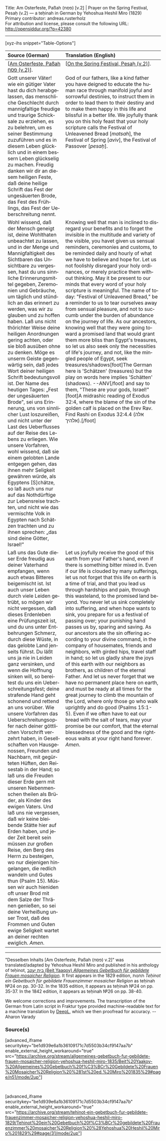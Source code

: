 <html>
<head></head>
<body>
Title: Am Osterfeste, Paßah (פסח) [v.2] | Prayer on the Spring Festival, Pesaḥ (v.2) — a teḥinah in German by Yehoshua Heshil Miro (1829)<br />
Primary contributor: andreas.rusterholz<br />
For attribution and license, please consult the following URL: <a href="http://opensiddur.org/?p=42380">http://opensiddur.org/?p=42380</a>
<p />
<hr />

[xyz-ihs snippet="Table-Options"]<table style="margin-left: auto; margin-right: auto;" class="draggable">
<thead><tr><th id="x" style="text-align: left;">Source (German)</th><th style="text-align: left;">Translation (English)</th></tr></thead>
<tbody>
<tr><td style="vertical-align:top;">
<div class="german" lang="de">
[<u>Am Osterfeste, Paßah <span class="hebrew">פסח</span> (v.2)</u>].
</div></td>

<td style="vertical-align:top;">
<div class="english" lang="en">
[<u>On the Spring Festival, Pesaḥ (v.2)</u>].
</div></td></tr>


<tr><td style="vertical-align:top;">
<div class="german" lang="de">
Gott unserer Väter! wie ein gütiger Vater hast du dich herabgelassen, das menschliche Geschlecht durch mannigfaltige freudige und traurige Schicksale zu erziehen, es zu belehren, um es seiner Bestimmung zuzuführen und es in diesem Leben glücklich und in einem bessern Leben glückselig zu machen. Freudig danken wir dir an diesem heiligen Feste, daß deine heilige Schrift das Fest der ungesäuerten Brode, das Fest des Frühlings, das Fest der Ueberschreitung nennt.
</div></td>

<td style="vertical-align:top;">
<div class="english" lang="en">
God of our fathers, like a kind father you have deigned to educate the human race through manifold joyful and sorrowful destinies, to instruct them in order to lead them to their destiny and to make them happy in this life and blissful in a better life. We joyfully thank you on this holy feast that your holy scripture calls the Festival of Unleavened Bread [<em>matsah</em>], the Festival of Spring [<em>aviv</em>], the Festival of Passover [<em>pesaḥ</em>].
</div></td></tr>


<tr><td style="vertical-align:top;">
<div class="german" lang="de">
Wohl wissend, daß der Mensch geneigt ist, deine Wohlthaten unbeachtet zu lassen, und in der Menge und Mannigfaltigkeit des Sichtbaren das Unsichtbare zu vergessen, hast du uns sinnliche Erinnerungsmittel gegeben, Zeremonien und Gebräuche, um täglich und stündlich an das erinnert zu werden, was wir zu glauben und zu hoffen haben. Laß uns nicht thörichter Weise deine heiligen Anordnungen gering achten, oder sie bloß ausüben ohne zu denken. Möge es unserm Geiste gegenwärtig sein, daß jedes Wort deiner heiligen Schrift bedeutungsvoll ist. Der Name des heutigen Tages: „Fest der ungesäuerten Brode”, sei uns Erinnerung, uns von sinnlicher Lust loszureißen, und nicht unter der Last des Ueberflusses auf der Reise des Lebens zu erliegen. Wie unsere Vorfahren, wohl wissend, daß sie einem gelobten Lande entgegen gehen, das ihnen mehr Seligkeit gewähren würde, als Egyptens [S]chätze, so laß auch uns nur auf das Nothdürftige zur Lebensreise trachten, und nicht wie das vermischte Volk in Egypten nach Schätzen trachten und zu ihnen sprechen: „das sind deine Götter, Israel!” 
</div></td>

<td style="vertical-align:top;">
<div class="english" lang="en">
Knowing well that man is inclined to disregard your benefits and to forget the invisible in the multitude and variety of the visible, you havet given us sensual reminders, ceremonies and customs, to be reminded daily and hourly of what we have to believe and hope for. Let us not foolishly disregard your holy ordinances, or merely practice them without thinking. May it be present to our minds that every word of your holy scripture is meaningful. The name of today: "Festival of Unleavened Bread," be a reminder to us to tear ourselves away from sensual pleasure, and not to succumb under the burden of abundance on the journey of life. As our ancestors, knowing well that they were going toward a promised land that would grant them more bliss than Egypt's treasures, so let us also seek only the necessities of life's journey, and not, like the mingled people of Egypt, seek treasures/shadows[foot]The German here is 'Schätzen' (treasures) but the play on words here implies 'Schätten' (shadows). --ANV[/foot] and say to them, "These are your gods, Israel!"[foot]A midrashic reading of Exodus 32:4, where the blame of the sin of the golden calf is placed on the Erev Rav. Find Rashi on Exodus 32:4.4 (<span class="hebrew">אלה אלהיך</span>).[/foot] 
</div></td></tr>


<tr><td style="vertical-align:top;">
<div class="german" lang="de">
Laß uns das Gute dieser Erde freudig aus deiner Vaterhand empfangen, wenn auch etwas Bitteres beigemischt ist. Ist auch unser Leben durch viele Leiden getrübt, so mögen wir nicht vergessen, daß dieses Erdenleben eine Prüfungszeit ist, und du uns unter Entbehrungen Schmerz, durch diese Wüste, in das gelobte Land jenseits führst. Du läßt uns ja nie in Leiden ganz versinken, und wenn die Hoffnung sinken will, so bereitest du uns ein Ueberschreitungsfest; deine strafende Hand geht schonend und rettend an uns vorüber. Wie unsere Vorfahren das Ueberschreitungsopfer nach deiner göttlichen Vorschrift verzehrt haben, in Gesellschaften von Hausgenossen, Freunden und Nachbarn, mit gegürteten Hüften, den Reisestab in der Hand; so laß uns die Freuden dieser Erde gern mit unseren Nebenmenschen theilen als Brüder, als Kinder des ewigen Vaters. Und laß uns nie vergessen, daß wir keine bleibende Stätte hier auf Erden haben, und jeder Zeit bereit sein müssen zur großen Reise, den Berg des Herrn zu besteigen, wo nur diejenigen hingelangen, die redlich wandeln und Gutes thun <span class="citation">(Psalm 15)</span>. Müssen wir auch hieniden oft unser Brod mit dem Salze der Thränen genießen, so sei deine Verheißung unser Trost, daß des Frommen und Guten ewige Seligkeit wartet an deiner rechten ewiglich. <em>Amen</em>.
</div></td>

<td style="vertical-align:top;">
<div class="english" lang="en">
Let us joyfully receive the good of this earth from your Father's hand, even if there is something bitter mixed in. Even if our life is clouded by many sufferings, let us not forget that this life on earth is a time of trial, and that you lead us through hardships and pain, through this wasteland, to the promised land beyond. You never let us sink completely into suffering, and when hope wants to sink, you prepare for us a festival of passing over; your punishing hand passes us by, sparing and saving. As our ancestors ate the sin offering according to your divine command, in the company of housemates, friends and neighbors, with girded hips, travel staff in hand; so let us gladly share the joys of this earth with our neighbors as brothers, as children of the eternal Father. And let us never forget that we have no permanent place here on earth, and must be ready at all times for the great journey to climb the mountain of the Lord, where only those go who walk uprightly and do good <span class="citation">(Psalms 15:1-5)</span>. Even if we often have to eat our bread with the salt of tears, may your promise be our comfort, that the eternal blessedness of the good and the righteous waits at your right hand forever. <em>Amen</em>.
</div></td></tr>
</tbody></table>

<hr />

"Desselben Inhalts [Am Osterfeste, Paßah (פסח) v.2]" was translated/adapted by Yehoshua Heshil Miro and published in his anthology of teḥinot, <a href="/?p=41365">בית יעקב (Beit Yaaqov) <em>Allgemeines Gebetbuch für gebildete Frauen mosaicher Religion</em></a>. It first appears in the 1829 edition, תחנות <em>Teḥinot ein Gebetbuch für gebildete Frauenzimmer mosaicher Religion</em> as teḥinah №24 on pp. 30-32. In the 1835 edition, it appears as teḥinah №24 on pp. 35-37. In the 1842 edition, it appears as teḥinah №26 on pp. 38-40.

We welcome corrections and improvements. The transcription of the German from Latin script in Fraktur type provided machine-readable text for a machine translation by <a href="https://www.deepl.com/en/translator">DeepL</a>, which we then proofread for accuracy. --Aharon Varady
 

<h3>Source(s)</h3>

[advanced_iframe securitykey="be1d939e6a1b36109171c7d5503b34cf9147aa7b" enable_external_height_workaround="true" src="https://archive.org/stream/allgemeines-gebetbuch-fur-gebildete-frauen-mosaicher-religion-yehoshua-heshil-miro-1835/Beit%20Yaakov-%20Allgemeines%20Gebetbuch%20f%C3%BCr%20Gebildete%20Frauen%20Mosaicher%20Religion%20%281st%20ed.%20Miro%201835%29#page/n51/mode/2up"]
 
&nbsp;

[advanced_iframe securitykey="be1d939e6a1b36109171c7d5503b34cf9147aa7b" enable_external_height_workaround="true" src="https://archive.org/stream/tehinot-ein-gebetbuch-fur-gebildete-frauenzimmer-mosaicher-religion-yehoshua-heshil-miro-1829/Tehinot%20ein%20Gebetbuch%20f%C3%BCr%20gebildete%20Frauenzimmer%20mosaicher%20Religion%20%28Yehoshua%20Heshil%20Miro%201829%29#page/31/mode/2up"]

&nbsp;
</body>
</html>